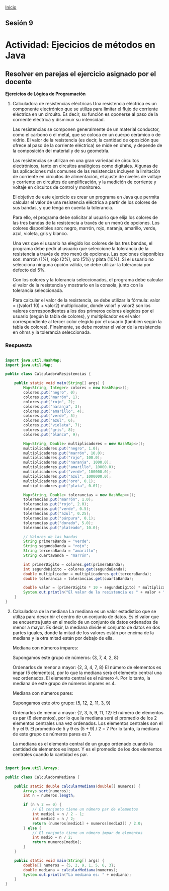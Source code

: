 <!-- No borrar o modificar -->
[Inicio](./index.md)

## Sesión 9 


<!-- Su documentación aquí -->

# Actividad: Ejecicios de métodos en Java
## Resolver en parejas el ejercicio asignado por el docente

__Ejercicios de Lógica de Programación__
1. Calculadora de resistencias eléctricas
Una resistencia eléctrica es un componente electrónico que se utiliza para limitar el flujo de corriente eléctrica en un circuito. Es decir, su función es oponerse al paso de la corriente eléctrica y disminuir su intensidad.

    Las resistencias se componen generalmente de un material conductor, como el carbono o el metal, que se coloca en un cuerpo cerámico o de vidrio. El valor de la resistencia (es decir, la cantidad de oposición que ofrece al paso de la corriente eléctrica) se mide en ohms, y depende de la composición del material y de su geometría.

    Las resistencias se utilizan en una gran variedad de circuitos electrónicos, tanto en circuitos analógicos como digitales. Algunas de las aplicaciones más comunes de las resistencias incluyen la limitación de corriente en circuitos de alimentación, el ajuste de niveles de voltaje y corriente en circuitos de amplificación, y la medición de corriente y voltaje en circuitos de control y monitoreo.

    El objetivo de este ejercicio es crear un programa en Java que permita calcular el valor de una resistencia eléctrica a partir de los colores de sus bandas, y que tenga en cuenta la tolerancia.

    Para ello, el programa debe solicitar al usuario que elija los colores de las tres bandas de la resistencia a través de un menú de opciones. Los colores disponibles son: negro, marrón, rojo, naranja, amarillo, verde, azul, violeta, gris y blanco.

    Una vez que el usuario ha elegido los colores de las tres bandas, el programa debe pedir al usuario que seleccione la tolerancia de la resistencia a través de otro menú de opciones. Las opciones disponibles son: marrón (1%), rojo (2%), oro (5%) y plata (10%). Si el usuario no selecciona ninguna opción válida, se debe utilizar la tolerancia por defecto del 5%.

    Con los colores y la tolerancia seleccionados, el programa debe calcular el valor de la resistencia y mostrarlo en la consola, junto con la tolerancia seleccionada.

    Para calcular el valor de la resistencia, se debe utilizar la fórmula: valor = ((valor1 10) + valor2) multiplicador, donde valor1 y valor2 son los valores correspondientes a los dos primeros colores elegidos por el usuario (según la tabla de colores), y multiplicador es el valor correspondiente al tercer color elegido por el usuario (también según la tabla de colores). Finalmente, se debe mostrar el valor de la resistencia en ohms y la tolerancia seleccionada.

### Respuesta

~~~java

import java.util.HashMap;
import java.util.Map;

public class CalculadoraResistencias {

    public static void main(String[] args) {
        Map<String, Integer> colores = new HashMap<>();
        colores.put("negro", 0);
        colores.put("marrón", 1);
        colores.put("rojo", 2);
        colores.put("naranja", 3);
        colores.put("amarillo", 4);
        colores.put("verde", 5);
        colores.put("azul", 6);
        colores.put("violeta", 7);
        colores.put("gris", 8);
        colores.put("blanco", 9);

        Map<String, Double> multiplicadores = new HashMap<>();
        multiplicadores.put("negro", 1.0);
        multiplicadores.put("marrón", 10.0);
        multiplicadores.put("rojo", 100.0);
        multiplicadores.put("naranja", 1000.0);
        multiplicadores.put("amarillo", 10000.0);
        multiplicadores.put("verde", 100000.0);
        multiplicadores.put("azul", 1000000.0);
        multiplicadores.put("oro", 0.1);
        multiplicadores.put("plata", 0.01);

        Map<String, Double> tolerancias = new HashMap<>();
        tolerancias.put("marrón", 1.0);
        tolerancias.put("rojo", 2.0);
        tolerancias.put("verde", 0.5);
        tolerancias.put("azul", 0.25);
        tolerancias.put("púrpura", 0.1);
        tolerancias.put("dorado", 5.0);
        tolerancias.put("plateado", 10.0);

        // Valores de las bandas
        String primeraBanda = "verde";
        String segundaBanda = "rojo";
        String terceraBanda = "amarillo";
        String cuartaBanda = "marrón";

        int primerDigito = colores.get(primeraBanda);
        int segundoDigito = colores.get(segundaBanda);
        double multiplicador = multiplicadores.get(terceraBanda);
        double tolerancia = tolerancias.get(cuartaBanda);

        double valor = (primerDigito * 10 + segundoDigito) * multiplicador;
        System.out.println("El valor de la resistencia es " + valor + " ohmios con una tolerancia del " + tolerancia + "%.");
    }
}

~~~


2. Calculadora de la mediana
La mediana es un valor estadístico que se utiliza para describir el centro de un conjunto de datos. Es el valor que se encuentra justo en el medio de un conjunto de datos ordenados de menor a mayor. Es decir, la mediana divide el conjunto de datos en dos partes iguales, donde la mitad de los valores están por encima de la mediana y la otra mitad están por debajo de ella.

    Mediana con números impares:

    Supongamos este grupo de números: {3, 7, 4, 2, 8}

    Ordenarlos de menor a mayor: {2, 3, 4, 7, 8} El número de elementos es impar (5 elementos), por lo que la mediana será el elemento central una vez ordenados. El elemento central es el número 4. Por lo tanto, la mediana de este grupo de números impares es 4.

    Mediana con números pares:

    Supongamos este otro grupo: {5, 12, 2, 11, 3, 9}

    Ordenarlos de menor a mayor: {2, 3, 5, 9, 11, 12} El número de elementos es par (6 elementos), por lo que la mediana será el promedio de los 2 elementos centrales una vez ordenados. Los elementos centrales son el 5 y el 9. El promedio de 5 y 9 es (5 + 9) / 2 = 7 Por lo tanto, la mediana de este grupo de números pares es 7.

    La mediana es el elemento central de un grupo ordenado cuando la cantidad de elementos es impar. Y es el promedio de los dos elementos centrales cuando la cantidad es par.


~~~java

import java.util.Arrays;

public class CalculadoraMediana {

    public static double calcularMediana(double[] numeros) {
        Arrays.sort(numeros);
        int n = numeros.length;

        if (n % 2 == 0) {
            // El conjunto tiene un número par de elementos
            int medio1 = n / 2 - 1;
            int medio2 = n / 2;
            return (numeros[medio1] + numeros[medio2]) / 2.0;
        } else {
            // El conjunto tiene un número impar de elementos
            int medio = n / 2;
            return numeros[medio];
        }
    }

    public static void main(String[] args) {
        double[] numeros = {5, 2, 9, 1, 5, 6, 3};
        double mediana = calcularMediana(numeros);
        System.out.println("La mediana es: " + mediana);
    }
}


~~~





